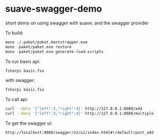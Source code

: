 # suave-swagger-demo
short demo on using swagger with suave. and the swagger provider

To build:
``` bash
mono ./.paket/paket.bootstrapper.exe
mono .paket/paket.exe restore
mono .paket/paket.exe generate-load-scripts
```

To run basic api:
``` bash
fsharpi basic.fsx
```

with swagger:
``` bash
fsharpi basic.fsx
```

To call api:
``` bash
curl --data '{"left":3,"right":4}' http://127.0.0.1:8080/add
curl --data '{"left":3,"right":4}' http://127.0.0.1:8080/multiple
```

To get the swagger ui:
```
http://localhost:8080/swagger/v2/ui/index.html#!/default/post_add
```